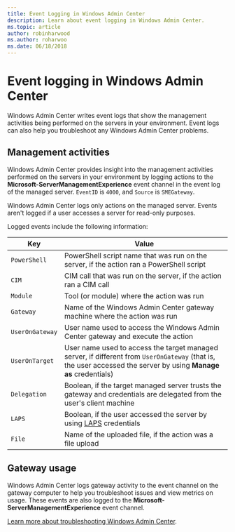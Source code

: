 ```yaml
---
title: Event Logging in Windows Admin Center
description: Learn about event logging in Windows Admin Center.
ms.topic: article
author: robinharwood
ms.author: roharwoo
ms.date: 06/18/2018
---
```


# Event logging in Windows Admin Center

Windows Admin Center writes event logs that show the management activities being performed on the servers in your environment. Event logs can also help you troubleshoot any Windows Admin Center problems.

## Management activities

Windows Admin Center provides insight into the management activities performed on the servers in your environment by logging actions to the **Microsoft-ServerManagementExperience** event channel in the event log of the managed server. `EventID` is `4000`, and `Source` is `SMEGateway`.

Windows Admin Center logs only actions on the managed server. Events aren't logged if a user accesses a server for read-only purposes.

Logged events include the following information:

| Key           | Value                                                                                              |
|---------------|----------------------------------------------------------------------------------------------------|
| `PowerShell`    | PowerShell script name that was run on the server, if the action ran a PowerShell script |
| `CIM `          | CIM call that was run on the server, if the action ran a CIM call                        |
| `Module`        | Tool (or module) where the action was run                                                     |
| `Gateway`       | Name of the Windows Admin Center gateway machine where the action was run                     |
| `UserOnGateway` | User name used to access the Windows Admin Center gateway and execute the action                    |
| `UserOnTarget`  | User name used to access the target managed server, if different from `UserOnGateway` (that is, the user accessed the server by using **Manage as** credentials) |
| `Delegation`    | Boolean, if the target managed server trusts the gateway and credentials are delegated from the user's client machine             |
| `LAPS`          | Boolean, if the user accessed the server by using [LAPS](/previous-versions/mt227395(v=msdn.10)) credentials                          |
| `File`          | Name of the uploaded file, if the action was a file upload                                |

## Gateway usage

Windows Admin Center logs gateway activity to the event channel on the gateway computer to help you troubleshoot issues and view metrics on usage. These events are also logged to the **Microsoft-ServerManagementExperience** event channel.

[Learn more about troubleshooting Windows Admin Center](../support/troubleshooting.md).
